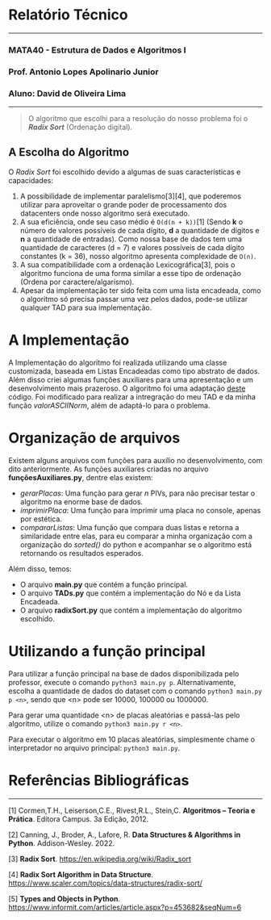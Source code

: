 # Relatório Técnico
---
### MATA40 - Estrutura de Dados e Algoritmos I
### Prof. Antonio Lopes Apolinario Junior
### Aluno: David de Oliveira Lima
---

> O algoritmo que escolhi para a resolução do nosso problema foi o ***Radix Sort*** (Ordenação digital).

## A Escolha do Algoritmo
O *Radix Sort* foi escolhido devido a algumas de suas características e capacidades:
 1. A possibilidade de implementar paralelismo[3][4], que poderemos utilizar para aproveitar o grande poder de processamento dos datacenters onde nosso algoritmo será executado.
 2. A sua eficiência, onde seu caso médio é `O(d(n + k))`[1] (Sendo **k** o número de valores possíveis de cada dígito, **d** a quantidade de dígitos e **n** a quantidade de entradas). Como nossa base de dados tem uma quantidade de caracteres (d = 7) e valores possíveis de cada dígito constantes (k = 36), nosso algoritmo apresenta complexidade de `O(n)`.
 3. A sua compatibilidade com a ordenação Lexicográfica[3], pois o algoritmo funciona de uma forma similar a esse tipo de ordenação (Ordena por caractere/algarismo).
 4. Apesar da implementação ter sido feita com uma lista encadeada, como o algoritmo só precisa passar uma vez pelos dados, pode-se utilizar qualquer TAD para sua implementação.

# A Implementação
A Implementação do algoritmo foi realizada utilizando uma classe customizada, baseada em Listas Encadeadas como tipo abstrato de dados. Além disso criei algumas funções auxiliares para uma apresentação e um desenvolvimento mais prazeroso. O algoritmo foi uma adaptação [deste](https://pt.wikipedia.org/wiki/Radix_sort#C%C3%B3digo_em_Python) código. Foi modificado para realizar a intregração do meu TAD e da minha função *valorASCIINorm*, além de adaptá-lo para o problema.

# Organização de arquivos
Existem alguns arquivos com funções para auxílio no desenvolvimento, com dito anteriormente. As funções auxiliares criadas no arquivo **funçõesAuxiliares.py**, dentre elas existem:
 - *gerarPlacas*: Uma função para gerar *n* PIVs, para não precisar testar o algoritmo na enorme base de dados. 
 - *imprimirPlaca*: Uma função para imprimir uma placa no console, apenas por estética.
 - *compararListas*: Uma função que compara duas listas e retorna a similaridade entre elas, para eu comparar a minha organização com a organização do *sorted()* do python e acompanhar se o algoritmo está retornando os resultados esperados.
 
 Além disso, temos:
 - O arquivo **main.py** que contém a função principal.
 - O arquivo **TADs.py** que contém a implementação do Nó e da Lista Encadeada.
 - O arquivo **radixSort.py** que contém a implementação do algoritmo escolhido.

 # Utilizando a função principal
 Para utilizar a função principal na base de dados disponibilizada pelo professor, execute o comando `python3 main.py p`. Alternativamente, escolha a quantidade de dados do dataset com o comando `python3 main.py p <n>`, sendo que \<n\> pode ser 10000, 100000 ou 1000000.
 
 Para gerar uma quantidade \<n\> de placas aleatórias e passá-las pelo algoritmo, utilize o comando `python3 main.py r <n>`.
 
 Para executar o algoritmo em 10 placas aleatórias, simplesmente chame o interpretador no arquivo principal: `python3 main.py`.

# Referências Bibliográficas
---
[1] Cormen,T.H., Leiserson,C.E., Rivest,R.L., Stein,C. **Algoritmos – Teoria e Prática**. Editora Campus. 3a Edição, 2012.

[2] Canning, J., Broder, A., Lafore, R. **Data Structures & Algorithms in Python**. Addison-Wesley. 2022.

[3] **Radix Sort**. https://en.wikipedia.org/wiki/Radix_sort

[4] **Radix Sort Algorithm in Data Structure**. https://www.scaler.com/topics/data-structures/radix-sort/

[5] **Types and Objects in Python**. https://www.informit.com/articles/article.aspx?p=453682&seqNum=6
